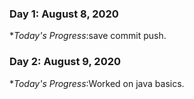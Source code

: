 
### Day 1: August 8, 2020

**Today's Progress*:save commit push.

### Day 2: August 9, 2020

**Today's Progress*:Worked on java basics.



